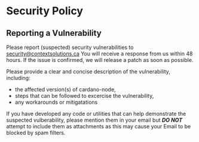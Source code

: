 # Security Policy

## Reporting a Vulnerability

Please report (suspected) security vulnerabilities to security@contextsolutions.ca You will receive a
response from us within 48 hours. If the issue is confirmed, we will release a patch as soon
as possible.

Please provide a clear and concise description of the vulnerability, including:

* the affected version(s) of cardano-node,
* steps that can be followed to excercise the vulnerability,
* any workarounds or mitigatations

If you have developed any code or utilities that can help demonstrate the suspected
vulberability, please mention them in your email but ***DO NOT*** attempt to include them as
attachments as this may cause your Email to be blocked by spam filters.

